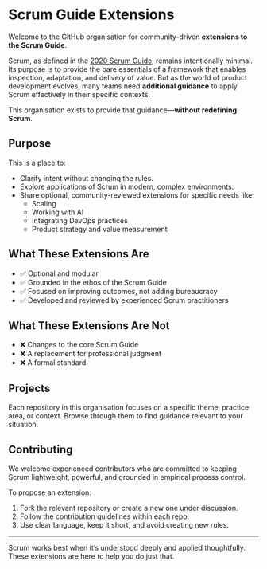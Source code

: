 # Scrum Guide Extensions

Welcome to the GitHub organisation for community-driven **extensions to the Scrum Guide**.

Scrum, as defined in the [2020 Scrum Guide](https://scrumguides.org), remains intentionally minimal. Its purpose is to provide the bare essentials of a framework that enables inspection, adaptation, and delivery of value. But as the world of product development evolves, many teams need **additional guidance** to apply Scrum effectively in their specific contexts.

This organisation exists to provide that guidance—**without redefining Scrum**.

## Purpose

This is a place to:

- Clarify intent without changing the rules.
- Explore applications of Scrum in modern, complex environments.
- Share optional, community-reviewed extensions for specific needs like:
  - Scaling
  - Working with AI
  - Integrating DevOps practices
  - Product strategy and value measurement

## What These Extensions Are

- ✅ Optional and modular
- ✅ Grounded in the ethos of the Scrum Guide
- ✅ Focused on improving outcomes, not adding bureaucracy
- ✅ Developed and reviewed by experienced Scrum practitioners

## What These Extensions Are Not

- ❌ Changes to the core Scrum Guide
- ❌ A replacement for professional judgment
- ❌ A formal standard

## Projects

Each repository in this organisation focuses on a specific theme, practice area, or context. Browse through them to find guidance relevant to your situation.

## Contributing

We welcome experienced contributors who are committed to keeping Scrum lightweight, powerful, and grounded in empirical process control.

To propose an extension:

1. Fork the relevant repository or create a new one under discussion.
2. Follow the contribution guidelines within each repo.
3. Use clear language, keep it short, and avoid creating new rules.

---

Scrum works best when it’s understood deeply and applied thoughtfully. These extensions are here to help you do just that.
